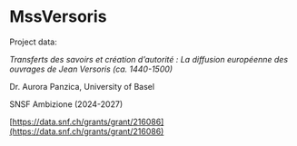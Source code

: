 # MssVersoris

Project data:

*Transferts des savoirs et création d’autorité : La diffusion européenne des ouvrages de Jean Versoris (ca. 1440-1500)*

Dr. Aurora Panzica, University of Basel

SNSF Ambizione (2024-2027)

[https://data.snf.ch/grants/grant/216086](https://data.snf.ch/grants/grant/216086)
